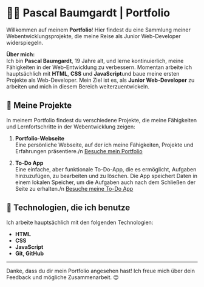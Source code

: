 # 👨‍💻 Pascal Baumgardt | Portfolio

Willkommen auf meinem **Portfolio**! Hier findest du eine Sammlung meiner Webentwicklungsprojekte, die meine Reise als Junior Web-Developer widerspiegeln. 

**Über mich:**  
Ich bin **Pascal Baumgardt**, 19 Jahre alt, und lerne kontinuierlich, meine Fähigkeiten in der Web-Entwicklung zu verbessern. Momentan arbeite ich hauptsächlich mit **HTML**, **CSS** und **JavaScript**und baue meine ersten Projekte als Web-Developer. Mein Ziel ist es, als **Junior Web-Developer** zu arbeiten und mich in diesem Bereich weiterzuentwickeln.

## 🚀 **Meine Projekte**

In meinem Portfolio findest du verschiedene Projekte, die meine Fähigkeiten und Lernfortschritte in der Webentwicklung zeigen:

1. **Portfolio-Webseite**  
   Eine persönliche Webseite, auf der ich meine Fähigkeiten, Projekte und Erfahrungen präsentiere./n 
   [Besuche mein Portfolio](https://devpascalb.github.io/portfolio/)

2. **To-Do App**  
   Eine einfache, aber funktionale To-Do-App, die es ermöglicht, Aufgaben hinzuzufügen, zu bearbeiten und zu löschen. Die App speichert Daten in einem lokalen Speicher, um die Aufgaben    auch nach dem Schließen der Seite zu erhalten./n
   [Besuche meine To-Do App](https://devpascalb.github.io/to-do/)

## 🔧 **Technologien, die ich benutze**

Ich arbeite hauptsächlich mit den folgenden Technologien:

- **HTML**
- **CSS**
- **JavaScript**
- **Git, GitHub**

---

Danke, dass du dir mein Portfolio angesehen hast! Ich freue mich über dein Feedback und mögliche Zusammenarbeit. 😊
